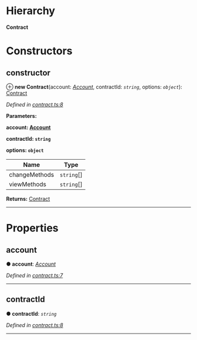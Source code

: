 

# Hierarchy

**Contract**

# Constructors

<a id="constructor"></a>

##  constructor

⊕ **new Contract**(account: *[Account](_account_.account.md)*, contractId: *`string`*, options: *`object`*): [Contract](_contract_.contract.md)

*Defined in [contract.ts:8](https://github.com/nearprotocol/nearlib/blob/b6e94a8/src.ts/contract.ts#L8)*

**Parameters:**

**account: [Account](_account_.account.md)**

**contractId: `string`**

**options: `object`**

| Name | Type |
| ------ | ------ |
| changeMethods | `string`[] |
| viewMethods | `string`[] |

**Returns:** [Contract](_contract_.contract.md)

___

# Properties

<a id="account"></a>

##  account

**● account**: *[Account](_account_.account.md)*

*Defined in [contract.ts:7](https://github.com/nearprotocol/nearlib/blob/b6e94a8/src.ts/contract.ts#L7)*

___
<a id="contractid"></a>

##  contractId

**● contractId**: *`string`*

*Defined in [contract.ts:8](https://github.com/nearprotocol/nearlib/blob/b6e94a8/src.ts/contract.ts#L8)*

___

